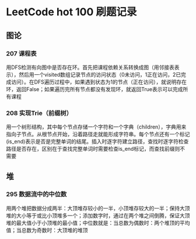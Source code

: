 # LeetCode hot 100 刷题记录

## 图论
### 207 课程表
用DFS检测有向图中是否存在环。首先把课程依赖关系转换成图（用邻接表表示），然后用一个visited数组记录节点的访问状态（0未访问，1正在访问，2已完成访问）。在DFS遍历过程中，如果遇到状态为1的节点（正在访问），就说明存在环，返回False；如果遍历完所有节点都没有发现环，就返回True表示可以完成所有课程

### 208 实现Trie（前缀树）
用一个树形结构，其中每个节点存储一个字符和一个字典（children），字典用来指向子节点。从根节点开始，沿着路径走就能形成字符串。每个节点还有一个标记(is_end)表示是否是完整单词的结尾。插入时逐字符建立路径，查找时逐字符检查路径是否存在，区别在于查找完整单词时需要检查is_end标记，而查找前缀则不需要


## 堆
### 295 数据流中的中位数
用两个堆把数据分成两半：大顶堆存较小的一半，小顶堆存较大的一半；保持大顶堆的大小等于或比小顶堆多一个；添加数字时，通过在两个堆之间倒腾，保证大顶堆的最大值小于小顶堆的最小值；中位数就是：当总数为偶数时：两个堆顶的平均值；当总数为奇数时：大顶堆的堆顶
